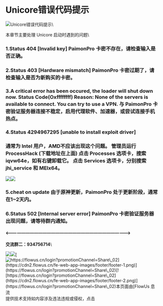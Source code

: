 # Unicore错误代码提示

![](https://tc-cdn.flowus.cn/oss/9967c7e3-3fd5-44a4-ae01-e5e209c2334b/UN.png?time=1723194900\&token=1fab59f9b633eff691ef05aaa1e04fe05e1e99a1dc135111763c58be6040e3e3\&role=sharePaid\&x-oss-process=image/resize,w\_256/quality,q\_80/)Unicore错误代码提示\


本章节主要处理 Unicore 启动时遇到的问题\



### 1.Status 404 \[lnvalid key] PaimonPro 卡密不存在，请检查输入是否正确。 

### 2.Status 403 \[Hardware mismatch] PaimonPro 卡密过期了，请检查输入是否为新购买的卡密。 

### 3.A critical error has been occured, the loader will shut down now. Status Code(Oxffffffff) Reason: None of the servers is available to connect. You can try to use a VPN. 与 PaimonPro 卡密验证服务器连接不稳定，启用代理软件、加速器，或尝试连接手机热点。 

### 4.Status 4294967295 \[unable to install exploit driver] 

### 通常为 Intel 用户，AMD不应该出现这个问题。 管理员运行 ProcessHack (下载地址在上面) 点击 Processes 选项卡，搜索 iqvw64e，如有右键卸载它。 点击 Services 选项卡，分别搜索 jhi\_service 和 MEIx64。 

![](https://tc-cdn.flowus.cn/oss/06b901f4-7db7-451b-bce6-14e55d9a429e/image.png?time=1723194900\&token=a4ab2f9755cd3453e3e8cc96851266be22fe2f1fe28c5860838c025838eb56f9\&role=sharePaid)![](https://tc-cdn.flowus.cn/oss/c7ce0bf8-3e4f-42e9-bbfa-7d01840e7c8b/image.png?time=1723194900\&token=6d89bc5f428677df74b6981fd721ff49d40d23e4a8a45d536ccd49b0709241ef\&role=sharePaid)

### 5.cheat on update 由于原神更新，PaimonPro 处于更新阶段，通常在1\~2天内。 

### 6.Status 502 \[lnternal server error] PaimonPro 卡密验证服务器出现问题，请等待群内通知。 

#### <——————————————————————————————> 

**交流群二：934756714**\


![](https://tc-cdn.flowus.cn/oss/d45adda4-bf25-4ad2-aad5-edaa377b7a86/image.png?time=1723194900\&token=aeada0d089d6f9bdb13f099a9ed915db4f42015a3c4fcef1995e52c35a17a9d9\&role=sharePaid)[![](https://tc-cdn.flowus.cn/oss/e12e857b-0819-4cd4-89f1-2321c6c4b123/footer-0.png?time=1723194900\&token=e78fafacf7731e0559acfeba93293b1aa20e82f3c76d8a012c17b5fb680e71bd\&role=sharePaid)](https://flowus.cn/login?promotionChannel=Share\_02)[![https://flowus.cn/login?promotionChannel=Share\_02](https://cdn2.flowus.cn/fe-web-app-images/footer/footer-1.png)](https://flowus.cn/login?promotionChannel=Share\_02)[![https://flowus.cn/login?promotionChannel=Share\_02](https://cdn2.flowus.cn/fe-web-app-images/footer/footer-2.png)](https://flowus.cn/login?promotionChannel=Share\_02)本页面由[FlowUs 息流](https://flowus.cn/share/19cc8990-ac51-43c9-9144-36cb7c09f9c9)提供技术支持如内容涉及违法违规或侵权，点击
